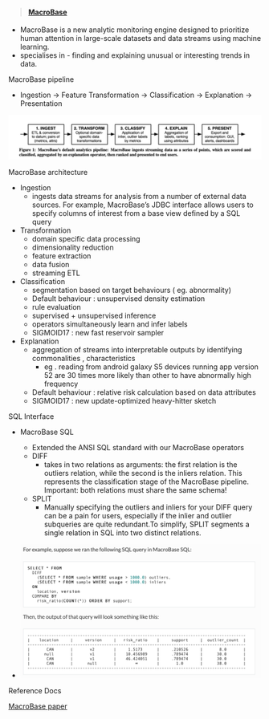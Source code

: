 > #### [MacroBase](https://macrobase.stanford.edu/docs/)

- MacroBase is a new analytic monitoring engine designed to prioritize human attention in large-scale datasets and data streams using machine learning.
- specialises in - finding and explaining unusual or interesting trends in data.

MacroBase pipeline
- Ingestion -> Feature Transformation -> Classification -> Explanation -> Presentation

![Pipeline](./images/pipeline.png)

MacroBase architecture
- Ingestion
  -  ingests data streams for analysis from a number of external data sources. For example, MacroBase’s JDBC interface allows users to specify columns of interest from a base
view defined by a SQL query
- Transformation
  - domain specific data processing
  - dimensionality reduction
  - feature extraction
  - data fusion
  - streaming ETL
- Classification
  - segmentation based on target behaviours ( eg. abnormality)
  - Default behaviour : unsupervised density estimation
  - rule evaluation
  - supervised + unsupervised inference
  - operators simultaneously learn and infer labels
  - SIGMOID17 : new fast reservoir sampler
- Explanation
  - aggregation of streams into interpretable outputs by identifying commonalities , characteristics
    - eg . reading from android galaxy S5 devices running app version 52 are 30 times more likely than other to have abnormally high frequency
  - Default behaviour : relative risk calculation based on data attributes
  - SIGMOID17 : new update-optimized heavy-hitter sketch


SQL Interface
- MacroBase SQL
  - Extended the ANSI SQL standard with our MacroBase operators
  - DIFF
    - takes in two relations as arguments: the first relation is the outliers relation, while the second is the inliers relation. This represents the classification stage of the MacroBase pipeline. Important: both relations must share the same schema!
  - SPLIT
    - Manually specifying the outliers and inliers for your DIFF query can be a pain for users, especially if the inlier and outlier subqueries are quite redundant.To simplify, SPLIT segments a single relation in SQL into two distinct relations.

- ![Example query](./images/example-diff.png)

Reference Docs

[MacroBase paper](./ref-docs/macrobase.pdf)
